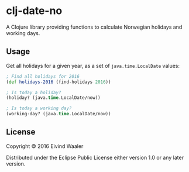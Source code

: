 # clj-date-no

A Clojure library providing functions to calculate Norwegian holidays and working days.

## Usage

Get all holidays for a given year, as a set of `java.time.LocalDate` values:
```clojure
; Find all holidays for 2016
(def holidays-2016 (find-holidays 2016))

; Is today a holiday?
(holiday? (java.time.LocalDate/now))

; Is today a working day?
(working-day? (java.time.LocalDate/now))
```

## License

Copyright © 2016 Eivind Waaler

Distributed under the Eclipse Public License either version 1.0 or any later version.
